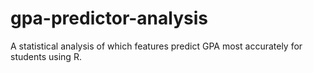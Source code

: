 # gpa-predictor-analysis
A statistical analysis of which features predict GPA most accurately for students using R. 
